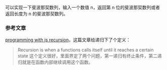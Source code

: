 可以实现一下斐波那契数列，输入一个数值 n，返回第 n 位的斐波那契数列或者返回长度为 n 的斐波那契数列。
### 参考文章
[programming with js recursion](https://hackernoon.com/programming-with-js-recursion-31371e2bf808)，这篇文章给递归下了个定义：
> Recursion is when a functions calls itself until it reaches a certain state
这个定义很好，里面界定了两个问题，第一递归有终止条件，第二递归就是在函数内部继续调用这个函数。
